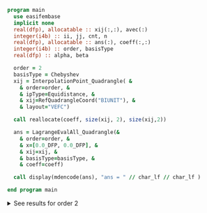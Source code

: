 ```fortran
program main
  use easifembase
  implicit none
  real(dfp), allocatable :: xij(:,:), avec(:)
  integer(i4b) :: ii, jj, cnt, n
  real(dfp), allocatable :: ans(:), coeff(:,:)
  integer(i4b) :: order, basisType
  real(dfp) :: alpha, beta

  order = 2
  basisType = Chebyshev
  xij = InterpolationPoint_Quadrangle( &
    & order=order, &
    & ipType=Equidistance, &
    & xij=RefQuadrangleCoord("BIUNIT"), &
    & layout="VEFC")

  call reallocate(coeff, size(xij, 2), size(xij,2))

  ans = LagrangeEvalAll_Quadrangle(&
    & order=order, &
    & x=[0.0_DFP, 0.0_DFP], &
    & xij=xij, &
    & basisType=basisType, &
    & coeff=coeff)

  call display(mdencode(ans), "ans = " // char_lf // char_lf )

end program main
```

<details>
<summary>See results for order 2</summary>
<div>

ans =

| $l_1$  | $l_2$  | $l_3$  | $l_4$  |  |  |  |  | $l_9$  |
|  --- |  --- |  --- |  --- |  --- |  --- |  --- |  --- |  --- |
| 0 | 0 | 0 | 0 | 0 | 0 | 0 | 0 | 1 |

</div>
</details>
